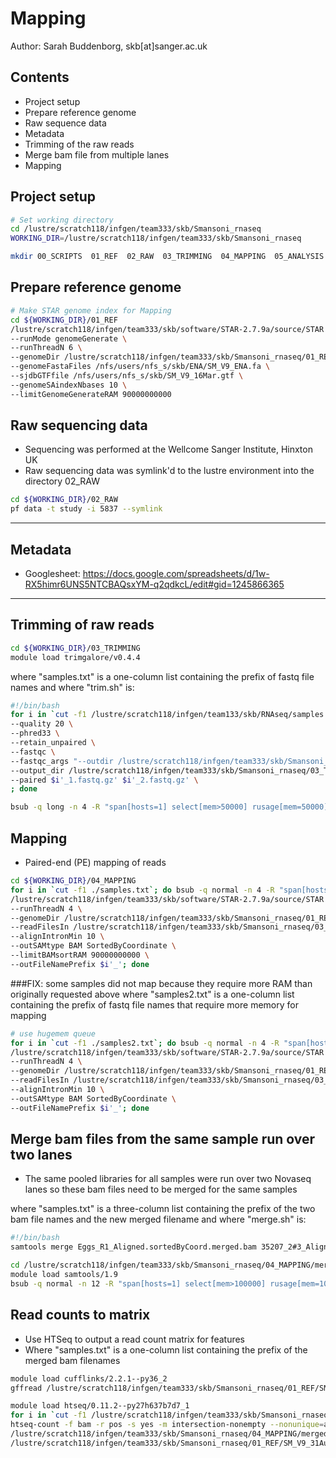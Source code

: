 # Mapping

Author: Sarah Buddenborg, skb[at]sanger.ac.uk

## Contents
- Project setup
- Prepare reference genome
- Raw sequence data
- Metadata
- Trimming of the raw reads
- Merge bam file from multiple lanes
- Mapping

## Project setup

```bash
# Set working directory
cd /lustre/scratch118/infgen/team333/skb/Smansoni_rnaseq
WORKING_DIR=/lustre/scratch118/infgen/team333/skb/Smansoni_rnaseq

mkdir 00_SCRIPTS  01_REF  02_RAW  03_TRIMMING  04_MAPPING  05_ANALYSIS

```

## Prepare reference genome

```bash
# Make STAR genome index for Mapping
cd ${WORKING_DIR}/01_REF
/lustre/scratch118/infgen/team333/skb/software/STAR-2.7.9a/source/STAR \
--runMode genomeGenerate \
--runThreadN 6 \
--genomeDir /lustre/scratch118/infgen/team333/skb/Smansoni_rnaseq/01_REF \
--genomeFastaFiles /nfs/users/nfs_s/skb/ENA/SM_V9_ENA.fa \
--sjdbGTFfile /nfs/users/nfs_s/skb/SM_V9_16Mar.gtf \
--genomeSAindexNbases 10 \
--limitGenomeGenerateRAM 90000000000

```


## Raw sequencing data
- Sequencing was performed at the Wellcome Sanger Institute, Hinxton UK
- Raw sequencing data was symlink'd to the lustre environment into the directory 02_RAW

```bash
cd ${WORKING_DIR}/02_RAW
pf data -t study -i 5837 --symlink

```
---

## Metadata
- Googlesheet: https://docs.google.com/spreadsheets/d/1w-RX5himr6UNS5NTCBAQsxYM-q2qdkcL/edit#gid=1245866365

---
## Trimming of raw reads

```bash
cd ${WORKING_DIR}/03_TRIMMING
module load trimgalore/v0.4.4

```
where "samples.txt" is a one-column list containing the prefix of fastq file names
and where "trim.sh" is:

```bash
#!/bin/bash
for i in `cut -f1 /lustre/scratch118/infgen/team133/skb/RNAseq/samples.txt`; do trim_galore \
--quality 20 \
--phred33 \
--retain_unpaired \
--fastqc \
--fastqc_args "--outdir /lustre/scratch118/infgen/team333/skb/Smansoni_rnaseq/03_TRIMMING" \
--output_dir /lustre/scratch118/infgen/team333/skb/Smansoni_rnaseq/03_TRIMMING \
--paired $i'_1.fastq.gz' $i'_2.fastq.gz' \
; done

bsub -q long -n 4 -R "span[hosts=1] select[mem>50000] rusage[mem=50000]" -M 50000 -J trim -o trim.o -e trim.e ./trim.sh

```

## Mapping
- Paired-end (PE) mapping of reads

```bash
cd ${WORKING_DIR}/04_MAPPING
for i in `cut -f1 ./samples.txt`; do bsub -q normal -n 4 -R "span[hosts=1] select[mem>100000] rusage[mem=100000]" -M 100000 -J $i -o $i'.o' -e $i'.e' \
/lustre/scratch118/infgen/team333/skb/software/STAR-2.7.9a/source/STAR \
--runThreadN 4 \
--genomeDir /lustre/scratch118/infgen/team333/skb/Smansoni_rnaseq/01_REF \
--readFilesIn /lustre/scratch118/infgen/team333/skb/Smansoni_rnaseq/03_TRIMMING/$i'_1_val_1.fq' /lustre/scratch118/infgen/team133/skb/RNAseq/trimmed/$i'_2_val_2.fq' \
--alignIntronMin 10 \
--outSAMtype BAM SortedByCoordinate \
--limitBAMsortRAM 90000000000 \
--outFileNamePrefix $i'_'; done

```

###FIX: some samples did not map because they require more RAM than originally requested above
where "samples2.txt" is a one-column list containing the prefix of fastq file names that require more memory for mapping

```bash
# use hugemem queue
for i in `cut -f1 ./samples2.txt`; do bsub -q normal -n 4 -R "span[hosts=1] select[mem>100000] rusage[mem=100000]" -M 100000 -J $i -o $i'.o' -e $i'.e' \
/lustre/scratch118/infgen/team333/skb/software/STAR-2.7.9a/source/STAR \
--runThreadN 4 \
--genomeDir /lustre/scratch118/infgen/team333/skb/Smansoni_rnaseq/01_REF \
--readFilesIn /lustre/scratch118/infgen/team333/skb/Smansoni_rnaseq/03_TRIMMING/$i'_1_val_1.fq' /lustre/scratch118/infgen/team333/skb/Smansoni_rnaseq/03_TRIMMING/$i'_2_val_2.fq' \
--alignIntronMin 10 \
--outSAMtype BAM SortedByCoordinate \
--outFileNamePrefix $i'_'; done

```

## Merge bam files from the same sample run over two lanes
- The same pooled libraries for all samples were run over two Novaseq lanes so these bam files need to be merged for the same samples

where "samples.txt" is a three-column list containing the prefix of the two bam file names and the new merged filename
and where "merge.sh" is:

```bash
#!/bin/bash
samtools merge Eggs_R1_Aligned.sortedByCoord.merged.bam 35207_2#3_Aligned.sortedByCoord.out.bam 35101_2#3_Aligned.sortedByCoord.out.bam;

cd /lustre/scratch118/infgen/team333/skb/Smansoni_rnaseq/04_MAPPING/merge
module load samtools/1.9
bsub -q normal -n 12 -R "span[hosts=1] select[mem>100000] rusage[mem=100000]" -M 100000 -J merge -o merge.o -e merge.e ./merge.sh


```

## Read counts to matrix
- Use HTSeq to output a read count matrix for features
- Where "samples.txt" is a one-column list containing the prefix of the merged bam filenames

```bash
module load cufflinks/2.2.1--py36_2
gffread /lustre/scratch118/infgen/team333/skb/Smansoni_rnaseq/01_REF/SM_V9_31Aug21.gff -T -o /lustre/scratch118/infgen/team333/skb/Smansoni_rnaseq/01_REF/SM_V9_31Aug21.gtf

module load htseq/0.11.2--py27h637b7d7_1
for i in `cut -f1 /lustre/scratch118/infgen/team333/skb/Smansoni_rnaseq/05_ANALYSIS/samples.txt`; do bsub -q normal -n 4 -R "span[hosts=1] select[mem>100000] rusage[mem=100000]" -M 100000 -J $i'htseq' -o $i'htseq.o' -e $i'htseq.e' \
htseq-count -f bam -r pos -s yes -m intersection-nonempty --nonunique=all --stranded=no -t exon -i gene_id -o $i'_readcounts' \
/lustre/scratch118/infgen/team333/skb/Smansoni_rnaseq/04_MAPPING/merged_bams/$i'_Aligned.sortedByCoord.merged.bam' \
/lustre/scratch118/infgen/team333/skb/Smansoni_rnaseq/01_REF/SM_V9_31Aug21.gtf; done

```
